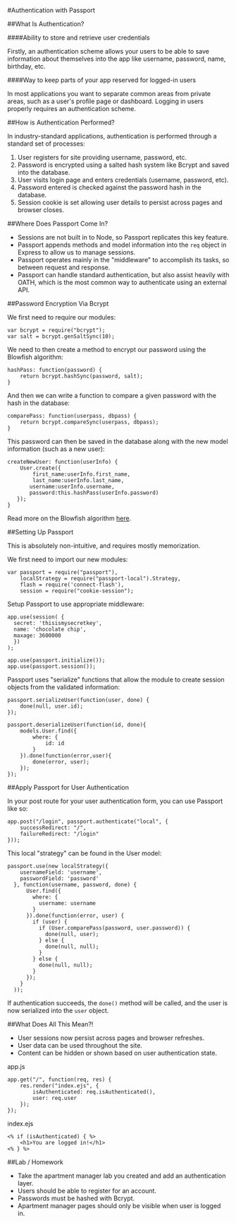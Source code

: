 #Authentication with Passport

##What Is Authentication?

####Ability to store and retrieve user credentials

Firstly, an authentication scheme allows your users to be able to save information about themselves into the app like username, password, name, birthday, etc.

####Way to keep parts of your app reserved for logged-in users

In most applications you want to separate common areas from private areas, such as a user's profile page or dashboard. Logging in users properly requires an authentication scheme.

##How is Authentication Performed?

In industry-standard applications, authentication is performed through a standard set of processes:

1. User registers for site providing username, password, etc.
2. Password is encrypted using a salted hash system like Bcrypt and saved into the database.
3. User visits login page and enters credentials (username, password, etc).
4. Password entered is checked against the password hash in the database.
5. Session cookie is set allowing user details to persist across pages and browser closes.

##Where Does Passport Come In?

- Sessions are not built in to Node, so Passport replicates this key feature.
- Passport appends methods and model information into the `req` object in Express to allow us to manage sessions.
- Passport operates mainly in the "middleware" to accomplish its tasks, so between request and response.
- Passport can handle standard authentication, but also assist heavily with OATH, which is the most common way to authenticate using an external API.

##Password Encryption Via Bcrypt

We first need to require our modules:

```
var bcrypt = require("bcrypt");
var salt = bcrypt.genSaltSync(10);
```

We need to then create a method to encrypt our password using the Blowfish algorithm:

```
hashPass: function(password) {
	return bcrypt.hashSync(password, salt);
}
```

And then we can write a function to compare a given password with the hash in the database:

```
comparePass: function(userpass, dbpass) {
	return bcrypt.compareSync(userpass, dbpass);
}
```

This password can then be saved in the database along with the new model information (such as a new user):

```
createNewUser: function(userInfo) {
	User.create({
   		first_name:userInfo.first_name,
      	last_name:userInfo.last_name,
       username:userInfo.username,
       password:this.hashPass(userInfo.password)
   });
}
```

Read more on the Blowfish algorithm [here](http://en.wikipedia.org/wiki/Blowfish_(cipher)).

##Setting Up Passport

This is absolutely non-intuitive, and requires mostly memorization.

We first need to import our new modules:

```
var passport = require("passport"),
    localStrategy = require("passport-local").Strategy,
    flash = require('connect-flash'),
    session = require("cookie-session");
```

Setup Passport to use appropriate middleware:

```
app.use(session( {
  secret: 'thisismysecretkey',
  name: 'chocolate chip',
  maxage: 3600000
  })
);

app.use(passport.initialize());
app.use(passport.session());
```

Passport uses "serialize" functions that allow the module to create session objects from the validated information:

```
passport.serializeUser(function(user, done) {
	done(null, user.id);
});

passport.deserializeUser(function(id, done){
	models.User.find({
		where: {
			id: id
		}
	}).done(function(error,user){
		done(error, user);
	});
});
```

##Apply Passport for User Authentication

In your post route for your user authentication form, you can use Passport like so:

```
app.post("/login", passport.authenticate("local", {
	successRedirect: "/",
	failureRedirect: "/login"
}));
```

This local "strategy" can be found in the User model:

```
passport.use(new localStrategy({
    usernameField: 'username',
    passwordField: 'password'
  }, function(username, password, done) {
      User.find({
        where: {
          username: username
        }
      }).done(function(error, user) {
        if (user) {
          if (User.comparePass(password, user.password)) {
            done(null, user);
          } else {
            done(null, null);
          }
        } else {
          done(null, null);
        }
      });
    }
  ));
```

If authentication succeeds, the `done()` method will be called, and the user is now serialized into the `user` object.

##What Does All This Mean?!

- User sessions now persist across pages and browser refreshes.
- User data can be used throughout the site.
- Content can be hidden or shown based on user authentication state.

app.js

```
app.get("/", function(req, res) {
	res.render("index.ejs", {
		isAuthenticated: req.isAuthenticated(),
		user: req.user
	});
});
```
index.ejs


```
<% if (isAuthenticated) { %>
	<h1>You are logged in!</h1>
<% } %>
```

##Lab / Homework

- Take the apartment manager lab you created and add an authentication layer.
- Users should be able to register for an account.
- Passwords must be hashed with Bcrypt.
- Apartment manager pages should only be visible when user is logged in.